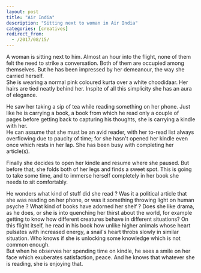 ```yaml
---
layout: post
title: "Air India"
description: "Sitting next to woman in Air India"
categories: [creatives]
redirect_from:
  - /2017/08/15/
---
```

A woman is sitting next to him. Almost an hour into the flight, none of them felt the need to strike a conversation. Both of them are occupied among themselves. But he has been impressed by her demeanour, the way she carried herself.<br>She is wearing a normal pink coloured kurta over a white choodidaar. Her hairs are tied neatly behind her. Inspite of all this simplicity she has an aura of elegance.


He saw her taking a sip of tea while reading something on her phone. Just like he is carrying a book, a book from which he read only a couple of pages before getting back to capturing his thoughts, she is carrying a kindle with her.<br>
He can assume that she must be an avid reader, with her to-read list always overflowing due to paucity of time; for she hasn't opened her kindle even once which rests in her lap. She has been busy with completing her article(s).

Finally she decides to open her kindle and resume where she paused. But before that, she folds both of her legs and finds a sweet spot. This is going to take some time, and to immerse herself completely in her book she needs to sit comfortably. <br>

He wonders what kind of stuff did she read ? Was it a political article that she was reading on her phone, or was it something throwing light on human psyche ? What kind of books have adorned her shelf ? Does she like drama, as he does, or she is into quenching her thirst about the world, for example getting to know how different creatures behave in different situations? On this flight itself, he read in his book how unlike higher animals whose heart pulsates with increased energy, a snail's heart throbs slowly in similar situation. Who knows if she is unlocking some knowledge which is not common enough. <br>
But when he observes her spending time on kindle, he sees a smile on her face which exuberates satisfaction, peace. And he knows that whatever she is reading, she is enjoying that.